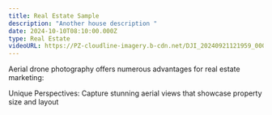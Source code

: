 ```yaml
---
title: Real Estate Sample
description: "Another house description "
date: 2024-10-10T08:10:00.000Z
type: Real Estate
videoURL: https://PZ-cloudline-imagery.b-cdn.net/DJI_20240921121959_0002_D-2.jpg
---
```

Aerial drone photography offers numerous advantages for real estate marketing:

Unique Perspectives: Capture stunning aerial views that showcase property size and layout
